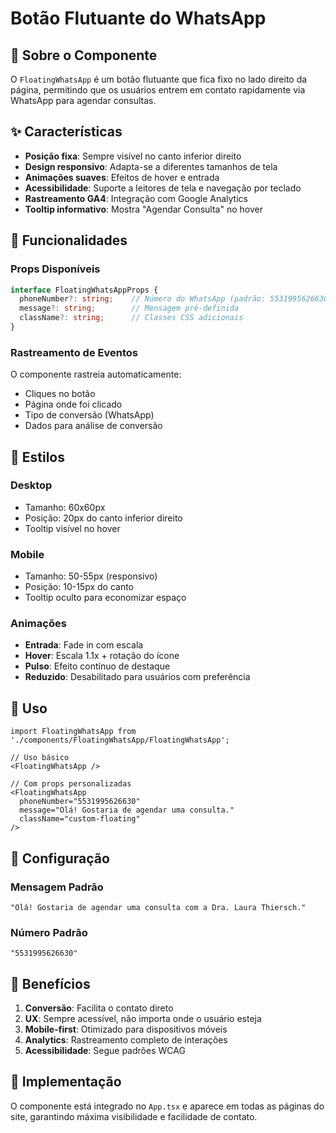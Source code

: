 # Botão Flutuante do WhatsApp

## 📱 Sobre o Componente

O `FloatingWhatsApp` é um botão flutuante que fica fixo no lado direito da página, permitindo que os usuários entrem em contato rapidamente via WhatsApp para agendar consultas.

## ✨ Características

- **Posição fixa**: Sempre visível no canto inferior direito
- **Design responsivo**: Adapta-se a diferentes tamanhos de tela
- **Animações suaves**: Efeitos de hover e entrada
- **Acessibilidade**: Suporte a leitores de tela e navegação por teclado
- **Rastreamento GA4**: Integração com Google Analytics
- **Tooltip informativo**: Mostra "Agendar Consulta" no hover

## 🎯 Funcionalidades

### Props Disponíveis

```typescript
interface FloatingWhatsAppProps {
  phoneNumber?: string;    // Número do WhatsApp (padrão: 5531995626630)
  message?: string;        // Mensagem pré-definida
  className?: string;      // Classes CSS adicionais
}
```

### Rastreamento de Eventos

O componente rastreia automaticamente:
- Cliques no botão
- Página onde foi clicado
- Tipo de conversão (WhatsApp)
- Dados para análise de conversão

## 🎨 Estilos

### Desktop
- Tamanho: 60x60px
- Posição: 20px do canto inferior direito
- Tooltip visível no hover

### Mobile
- Tamanho: 50-55px (responsivo)
- Posição: 10-15px do canto
- Tooltip oculto para economizar espaço

### Animações
- **Entrada**: Fade in com escala
- **Hover**: Escala 1.1x + rotação do ícone
- **Pulso**: Efeito contínuo de destaque
- **Reduzido**: Desabilitado para usuários com preferência

## 📱 Uso

```tsx
import FloatingWhatsApp from './components/FloatingWhatsApp/FloatingWhatsApp';

// Uso básico
<FloatingWhatsApp />

// Com props personalizadas
<FloatingWhatsApp 
  phoneNumber="5531995626630"
  message="Olá! Gostaria de agendar uma consulta."
  className="custom-floating"
/>
```

## 🔧 Configuração

### Mensagem Padrão
```
"Olá! Gostaria de agendar uma consulta com a Dra. Laura Thiersch."
```

### Número Padrão
```
"5531995626630"
```

## 🎯 Benefícios

1. **Conversão**: Facilita o contato direto
2. **UX**: Sempre acessível, não importa onde o usuário esteja
3. **Mobile-first**: Otimizado para dispositivos móveis
4. **Analytics**: Rastreamento completo de interações
5. **Acessibilidade**: Segue padrões WCAG

## 🚀 Implementação

O componente está integrado no `App.tsx` e aparece em todas as páginas do site, garantindo máxima visibilidade e facilidade de contato. 